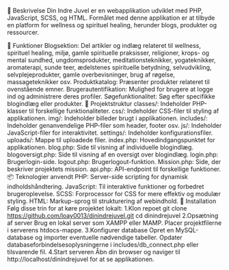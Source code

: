 📝 Beskrivelse
Din Indre Juvel er en webapplikation udviklet med PHP, JavaScript, SCSS, og HTML. Formålet med denne applikation er at tilbyde en platform for wellness og spirituel healing, herunder blogs, produkter og ressourcer.

🚀 Funktioner
Blogsektion: Del artikler og indlæg relateret til wellness, spirituel healing, miljø, gamle spirituelle praksisser, religioner, krops- og mental sundhed, ungdomsprodukter, meditationsteknikker, yogateknikker, aromaterapi, sunde teer, ædelstenes spirituelle betydning, selvudvikling, selvplejeprodukter, gamle overbevisninger, brug af røgelse, massageteknikker osv.
Produktkatalog: Præsenter produkter relateret til ovenstående emner.
Brugerautentifikation: Mulighed for brugere at logge ind og administrere deres profiler.
Søgefunktionalitet: Søg efter specifikke blogindlæg eller produkter.
📂 Projektstruktur
classes/: Indeholder PHP-klasser til forskellige funktionaliteter.
css/: Indeholder CSS-filer til styling af applikationen.
img/: Indeholder billeder brugt i applikationen.
includes/: Indeholder genanvendelige PHP-filer som header, footer osv.
js/: Indeholder JavaScript-filer for interaktivitet.
settings/: Indeholder konfigurationsfiler.
uploads/: Mappe til uploadede filer.
index.php: Hovedindgangspunktet for applikationen.
blog.php: Side til visning af individuelle blogindlæg.
blogoversigt.php: Side til visning af en oversigt over blogindlæg.
login.php: Brugerlogin-side.
logout.php: Brugerlogout-funktion.
Mission.php: Side, der beskriver projektets mission.
api.php: API-endpoint til forskellige funktioner.
📦 Teknologier anvendt
PHP: Server-side scripting for dynamisk indholdshåndtering.
JavaScript: Til interaktive funktioner og forbedret brugeroplevelse.
SCSS: Forprocessor for CSS for mere effektiv og modulær styling.
HTML: Markup-sprog til strukturering af webindhold.
🔧 Installation
Følg disse trin for at køre projektet lokalt:
1.Klon repoet
git clone https://github.com/loay0013/dinindrejuvel.git
cd dinindrejuvel
2.Opsætning af server
Brug en lokal server som XAMPP eller MAMP.
Placer projektfilerne i serverens htdocs-mappe.
3.Konfigurer database
Opret en MySQL-database og importer eventuelle nødvendige tabeller.
Opdater databaseforbindelsesoplysningerne i includes/db_connect.php eller tilsvarende fil.
4.Start serveren
Åbn din browser og naviger til http://localhost/dinindrejuvel for at se applikationen.
